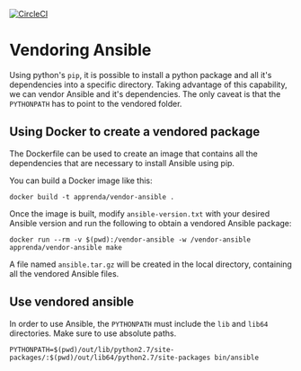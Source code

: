 [![CircleCI](https://circleci.com/gh/apprenda/vendor-ansible/tree/master.svg?style=svg)](https://circleci.com/gh/apprenda/vendor-ansible/tree/master)

# Vendoring Ansible

Using python's `pip`, it is possible to install a python package and all it's
dependencies into a specific directory. Taking advantage of this capability, we
can vendor Ansible and it's dependencies. The only caveat is that the `PYTHONPATH`
has to point to the vendored folder.

## Using Docker to create a vendored package

The Dockerfile can be used to create an image that contains all the dependencies
that are necessary to install Ansible using pip.

You can build a Docker image like this:

```
docker build -t apprenda/vendor-ansible .
```

Once the image is built, modify `ansible-version.txt` with your desired Ansible
version and run the following to obtain a vendored Ansible package:

```
docker run --rm -v $(pwd):/vendor-ansible -w /vendor-ansible apprenda/vendor-ansible make
```

A file named `ansible.tar.gz` will be created in the local directory, containing
all the vendored Ansible files.

## Use vendored ansible

In order to use Ansible, the `PYTHONPATH` must include the `lib` and `lib64`
directories. Make sure to use absolute paths.

```
PYTHONPATH=$(pwd)/out/lib/python2.7/site-packages/:$(pwd)/out/lib64/python2.7/site-packages bin/ansible
```
